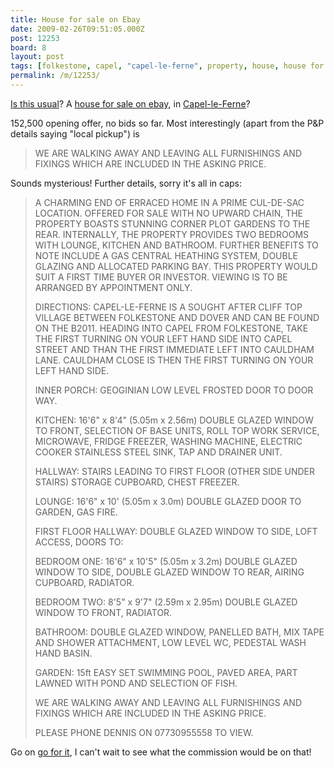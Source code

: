 ```yaml
---
title: House for sale on Ebay
date: 2009-02-26T09:51:05.000Z
post: 12253
board: 8
layout: post
tags: [folkestone, capel, "capel-le-ferne", property, house, house for sale, property for sale]
permalink: /m/12253/
---
```

<a href="http://cgi.ebay.co.uk/ws/eBayISAPI.dll?ViewItem&item=180329391170">Is this usual</a>? A <a href="http://cgi.ebay.co.uk/ws/eBayISAPI.dll?ViewItem&item=180329391170">house for sale on ebay</a>, in <a href="/wiki/capel-le-ferne">Capel-le-Ferne</a>?

152,500 opening offer, no bids so far. Most interestingly (apart from the P&P details saying "local pickup") is

<blockquote>WE ARE WALKING AWAY AND LEAVING ALL FURNISHINGS AND FIXINGS WHICH ARE INCLUDED IN THE ASKING PRICE.</blockquote>

Sounds mysterious! Further details, sorry it's all in caps:

<blockquote>A CHARMING END OF ERRACED HOME IN A PRIME CUL-DE-SAC LOCATION. OFFERED FOR SALE WITH NO UPWARD CHAIN, THE PROPERTY BOASTS STUNNING CORNER PLOT GARDENS TO THE REAR. INTERNALLY, THE PROPERTY PROVIDES TWO BEDROOMS WITH LOUNGE, KITCHEN AND BATHROOM. FURTHER BENEFITS TO NOTE INCLUDE A GAS CENTRAL HEATHING SYSTEM, DOUBLE GLAZING AND ALLOCATED PARKING BAY. THIS PROPERTY WOULD SUIT A FIRST TIME BUYER OR INVESTOR. VIEWING IS TO BE ARRANGED BY APPOINTMENT ONLY.

DIRECTIONS: CAPEL-LE-FERNE IS A SOUGHT AFTER CLIFF TOP VILLAGE BETWEEN FOLKESTONE AND DOVER AND CAN BE FOUND ON THE B2011. HEADING INTO CAPEL FROM FOLKESTONE, TAKE THE FIRST TURNING ON YOUR LEFT HAND SIDE INTO CAPEL STREET AND THAN THE FIRST IMMEDIATE LEFT INTO CAULDHAM LANE. CAULDHAM CLOSE IS THEN THE FIRST TURNING ON YOUR LEFT HAND SIDE.

INNER PORCH: GEOGINIAN LOW LEVEL FROSTED DOOR TO DOOR WAY.

KITCHEN: 16'6" x 8'4" (5.05m x 2.56m) DOUBLE GLAZED WINDOW TO FRONT, SELECTION OF BASE UNITS, ROLL TOP WORK SERVICE, MICROWAVE, FRIDGE FREEZER, WASHING MACHINE, ELECTRIC COOKER STAINLESS STEEL SINK, TAP AND DRAINER UNIT.

HALLWAY: STAIRS LEADING TO FIRST FLOOR (OTHER SIDE UNDER STAIRS) STORAGE CUPBOARD, CHEST FREEZER.

LOUNGE: 16'6" x 10' (5.05m x 3.0m) DOUBLE GLAZED DOOR TO GARDEN, GAS FIRE.

FIRST FLOOR HALLWAY: DOUBLE GLAZED WINDOW TO SIDE, LOFT ACCESS, DOORS TO:

BEDROOM ONE: 16'6" x 10'5" (5.05m x 3.2m) DOUBLE GLAZED WINDOW TO SIDE, DOUBLE GLAZED WINDOW TO REAR, AIRING CUPBOARD, RADIATOR.

BEDROOM TWO: 8'5" x 9'7" (2.59m x 2.95m) DOUBLE GLAZED WINDOW TO FRONT, RADIATOR.

BATHROOM: DOUBLE GLAZED WINDOW, PANELLED BATH, MIX TAPE AND SHOWER ATTACHMENT, LOW LEVEL WC, PEDESTAL WASH HAND BASIN.

GARDEN: 15ft EASY SET SWIMMING POOL, PAVED AREA, PART LAWNED WITH POND AND SELECTION OF FISH.

WE ARE WALKING AWAY AND LEAVING ALL FURNISHINGS AND FIXINGS WHICH ARE INCLUDED IN THE ASKING PRICE.

PLEASE PHONE DENNIS ON 07730955558 TO VIEW.</blockquote>

Go on <a href="http://cgi.ebay.co.uk/ws/eBayISAPI.dll?ViewItem&item=180329391170">go for it</a>, I can't wait to see what the commission would be on that!

